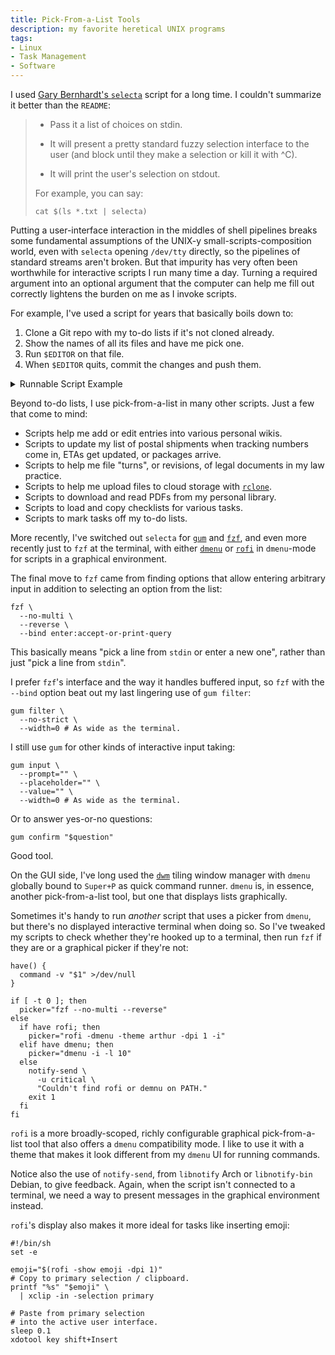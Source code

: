 ```yaml
---
title: Pick-From-a-List Tools
description: my favorite heretical UNIX programs
tags:
- Linux
- Task Management
- Software
---
```


I used [Gary Bernhardt's `selecta`](https://github.com/garybernhardt/selecta) script for a long time.  I couldn't summarize it better than the `README`:

> - Pass it a list of choices on stdin.
>
> - It will present a pretty standard fuzzy selection interface to the user (and block until they make a selection or kill it with ^C).
>
> - It will print the user's selection on stdout.
>
> For example, you can say:
>
>     cat $(ls *.txt | selecta)

Putting a user-interface interaction in the middles of shell pipelines breaks some fundamental assumptions of the UNIX-y small-scripts-composition world, even with `selecta` opening `/dev/tty` directly, so the pipelines of standard streams aren't broken.  But that impurity has very often been worthwhile for interactive scripts I run many time a day.  Turning a required argument into an optional argument that the computer can help me fill out correctly lightens the burden on me as I invoke scripts.

For example, I've used a script for years that basically boils down to:

1.  Clone a Git repo with my to-do lists if it's not cloned already.
2.  Show the names of all its files and have me pick one.
3.  Run `$EDITOR` on that file.
4.  When `$EDITOR` quits, commit the changes and push them.

<details markdown="1">
<summary>Runnable Script Example</summary>

```shell
#!/bin/sh
set -e

# Clone the Git repo if it's not cloned already.
repo=~/todo
if ! test -d "$repo"; then
  git clone "you@git.host.com:todo" "$repo"
fi
cd "$repo"

# Pick a file and edit it.
file="$(git ls-files | fzf --no-multi --reverse --bind enter:accept-or-print-query)"
$EDITOR "$file"

# Commit and push.
git add "$file"
git commit --allow-empty-message -m ''
git push
```

Side Note: If you're not already [using Git commits with empty messages](/2020/11/03/Speedy-Git#empty-commit-messages) for personal organization, I'd strongly recommend you consider the possibilities.  I personally define a `git empty` alias in `~/.gitconfig` for `git commit --allow-empty-message -m ''`, and use it a lot.
</details>

Beyond to-do lists, I use pick-from-a-list in many other scripts.  Just a few that come to mind:

- Scripts help me add or edit entries into various personal wikis.
- Scripts to update my list of postal shipments when tracking numbers come in, ETAs get updated, or packages arrive.
- Scripts to help me file "turns", or revisions, of legal documents in my law practice.
- Scripts to help me upload files to cloud storage with [`rclone`](https://rclone.org/).
- Scripts to download and read PDFs from my personal library.
- Scripts to load and copy checklists for various tasks.
- Scripts to mark tasks off my to-do lists.

More recently, I've switched out `selecta` for [`gum`](https://github.com/charmbracelet/gum) and [`fzf`](https://github.com/junegunn/fzf), and even more recently just to `fzf` at the terminal, with either [`dmenu`](https://tools.suckless.org/dmenu/) or [`rofi`](https://github.com/davatorium/rofi) in `dmenu`-mode for scripts in a graphical environment.

The final move to `fzf` came from finding options that allow entering arbitrary input in addition to selecting an option from the list:

```shell
fzf \
  --no-multi \
  --reverse \
  --bind enter:accept-or-print-query
```

This basically means "pick a line from `stdin` or enter a new one", rather than just "pick a line from `stdin`".

I prefer `fzf`'s interface and the way it handles buffered input, so `fzf` with the `--bind` option beat out my last lingering use of `gum filter`:

```shell
gum filter \
  --no-strict \
  --width=0 # As wide as the terminal.
```

I still use `gum` for other kinds of interactive input taking:

```shell
gum input \
  --prompt="" \
  --placeholder="" \
  --value="" \
  --width=0 # As wide as the terminal.
```

Or to answer yes-or-no questions:

```shell
gum confirm "$question"
```

Good tool.

On the GUI side, I've long used the [`dwm`](https://dwm.suckless.org/) tiling window manager with `dmenu` globally bound to `Super+P` as quick command runner.  `dmenu` is, in essence, another pick-from-a-list tool, but one that displays lists graphically.

Sometimes it's handy to run _another_ script that uses a picker from `dmenu`, but there's no displayed interactive terminal when doing so.  So I've tweaked my scripts to check whether they're hooked up to a terminal, then run `fzf` if they are or a graphical picker if they're not:

```shell
have() {
  command -v "$1" >/dev/null
}

if [ -t 0 ]; then
  picker="fzf --no-multi --reverse"
else
  if have rofi; then
    picker="rofi -dmenu -theme arthur -dpi 1 -i"
  elif have dmenu; then
    picker="dmenu -i -l 10"
  else
    notify-send \
      -u critical \
      "Couldn't find rofi or demnu on PATH."
    exit 1
  fi
fi
```

`rofi` is a more broadly-scoped, richly configurable graphical pick-from-a-list tool that also offers a `dmenu` compatibility mode.  I like to use it with a theme that makes it look different from my `dmenu` UI for running commands.

Notice also the use of `notify-send`, from `libnotify` Arch or `libnotify-bin` Debian, to give feedback.  Again, when the script isn't connected to a terminal, we need a way to present messages in the graphical environment instead.

`rofi`'s display also makes it more ideal for tasks like inserting emoji:

```shell
#!/bin/sh
set -e

emoji="$(rofi -show emoji -dpi 1)"
# Copy to primary selection / clipboard.
printf "%s" "$emoji" \
  | xclip -in -selection primary

# Paste from primary selection
# into the active user interface.
sleep 0.1
xdotool key shift+Insert
```

